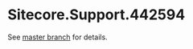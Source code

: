 # Sitecore.Support.442594

See [master branch](https://github.com/sitecoresupport/Sitecore.Support.442594) for details.
